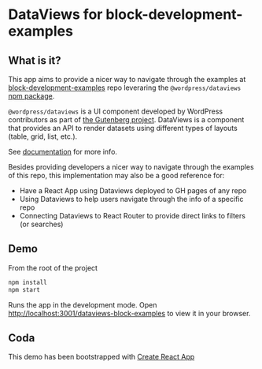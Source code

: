 # DataViews for block-development-examples

## What is it?

This app aims to provide a nicer way to navigate through the examples at [block-development-examples](https://github.com/WordPress/block-development-examples) repo leveraring the `@wordpress/dataviews` [npm package](https://www.npmjs.com/package/@wordpress/dataviews).

`@wordpress/dataviews` is a UI component developed by WordPress contributors as part of [the Gutenberg project](https://github.com/wordPress/gutenberg). DataViews is a component that provides an API to render datasets using different types of layouts (table, grid, list, etc.).

See [documentation](https://github.com/WordPress/gutenberg/tree/trunk/packages/dataviews) for more info.

Besides providing developers a nicer way to navigate through the examples of this repo, this implementation may also be a good reference for:

- Have a React App using Dataviews deployed to GH pages of any repo
- Using Dataviews to help users navigate through the info of a specific repo
- Connecting Dataviews to React Router to provide direct links to filters (or searches)

## Demo

From the root of the project

```sh
npm install
npm start
```

Runs the app in the development mode. Open [http://localhost:3001/dataviews-block-examples](http://localhost:3001/dataviews-block-examples) to view it in your browser.

## Coda

This demo has been bootstrapped with [Create React App](https://github.com/facebook/create-react-app)
